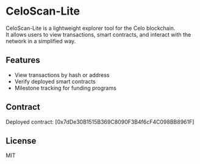 # CeloScan-Lite

CeloScan-Lite is a lightweight explorer tool for the Celo blockchain.  
It allows users to view transactions, smart contracts, and interact with the network in a simplified way.

## Features
- View transactions by hash or address
- Verify deployed smart contracts
- Milestone tracking for funding programs

## Contract
Deployed contract: [0x7dDe30B1515B369C8090F3B4f6cF4C098BB8961F]

## License
MIT

